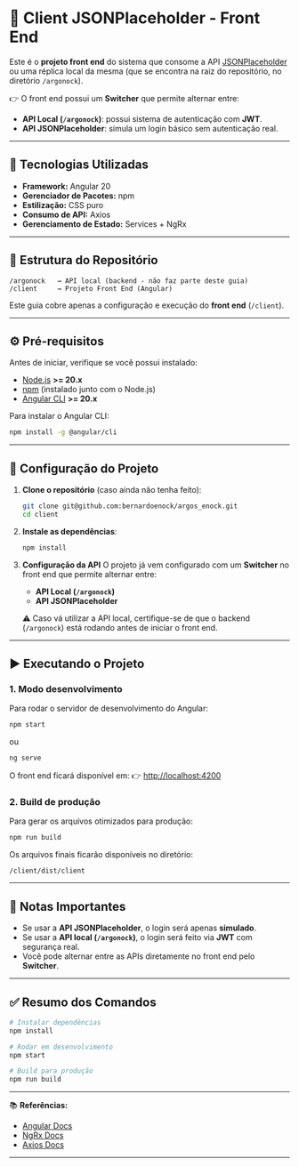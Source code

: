 # 📌 Client JSONPlaceholder - Front End

Este é o **projeto front end** do sistema que consome a API [JSONPlaceholder](https://jsonplaceholder.typicode.com/) ou uma réplica local da mesma (que se encontra na raiz do repositório, no diretório `/argonock`).

👉 O front end possui um **Switcher** que permite alternar entre:

* **API Local (`/argonock`)**: possui sistema de autenticação com **JWT**.
* **API JSONPlaceholder**: simula um login básico sem autenticação real.

---

## 🚀 Tecnologias Utilizadas

* **Framework:** Angular 20
* **Gerenciador de Pacotes:** npm
* **Estilização:** CSS puro
* **Consumo de API:** Axios
* **Gerenciamento de Estado:** Services + NgRx

---

## 📂 Estrutura do Repositório

```
/argonock   → API local (backend - não faz parte deste guia)
/client     → Projeto Front End (Angular)
```

Este guia cobre apenas a configuração e execução do **front end** (`/client`).

---

## ⚙️ Pré-requisitos

Antes de iniciar, verifique se você possui instalado:

* [Node.js](https://nodejs.org/) **>= 20.x**
* [npm](https://www.npmjs.com/) (instalado junto com o Node.js)
* [Angular CLI](https://angular.io/cli) **>= 20.x**

Para instalar o Angular CLI:

```bash
npm install -g @angular/cli
```

---

## 🔧 Configuração do Projeto

1. **Clone o repositório** (caso ainda não tenha feito):

   ```bash
   git clone git@github.com:bernardoenock/argos_enock.git
   cd client
   ```

2. **Instale as dependências**:

   ```bash
   npm install
   ```

3. **Configuração da API**
   O projeto já vem configurado com um **Switcher** no front end que permite alternar entre:

   * **API Local (`/argonock`)**
   * **API JSONPlaceholder**

   ⚠️ Caso vá utilizar a API local, certifique-se de que o backend (`/argonock`) está rodando antes de iniciar o front end.

---

## ▶️ Executando o Projeto

### 1. Modo desenvolvimento

Para rodar o servidor de desenvolvimento do Angular:

```bash
npm start
```

ou

```bash
ng serve
```

O front end ficará disponível em:
👉 [http://localhost:4200](http://localhost:4200)

### 2. Build de produção

Para gerar os arquivos otimizados para produção:

```bash
npm run build
```

Os arquivos finais ficarão disponíveis no diretório:

```
/client/dist/client
```

---

## 📌 Notas Importantes

* Se usar a **API JSONPlaceholder**, o login será apenas **simulado**.
* Se usar a **API local (`/argonock`)**, o login será feito via **JWT** com segurança real.
* Você pode alternar entre as APIs diretamente no front end pelo **Switcher**.

---

## ✅ Resumo dos Comandos

```bash
# Instalar dependências
npm install

# Rodar em desenvolvimento
npm start

# Build para produção
npm run build
```

---

📚 **Referências:**

* [Angular Docs](https://angular.io/docs)
* [NgRx Docs](https://ngrx.io/docs)
* [Axios Docs](https://axios-http.com/)

---

